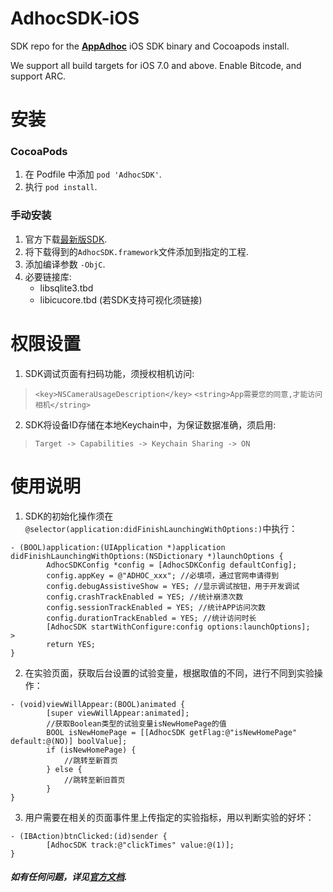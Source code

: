 # AdhocSDK-iOS
SDK repo for the [**AppAdhoc**](https://www.appadhoc.com) iOS SDK binary and Cocoapods install. 

We support all build targets for iOS 7.0 and above. Enable Bitcode, and support ARC.


# 安装
### CocoaPods
1. 在 Podfile 中添加 `pod 'AdhocSDK'`.
2. 执行 `pod install`.

### 手动安装
1. 官方下载[最新版SDK](http://doc.appadhoc.com/sdk/iosSDK.html).
2. 将下载得到的`AdhocSDK.framework`文件添加到指定的工程.
3. 添加编译参数 `-ObjC`.
4. 必要链接库:
   - libsqlite3.tbd
   - libicucore.tbd (若SDK支持可视化须链接)


# 权限设置
1. SDK调试页面有扫码功能，须授权相机访问:
> `<key>NSCameraUsageDescription</key>`
> `<string>App需要您的同意,才能访问相机</string>`

2. SDK将设备ID存储在本地Keychain中，为保证数据准确，须启用:
> `Target -> Capabilities -> Keychain Sharing -> ON`


# 使用说明
1. SDK的初始化操作须在 `@selector(application:didFinishLaunchingWithOptions:)`中执行：
>
```
- (BOOL)application:(UIApplication *)application didFinishLaunchingWithOptions:(NSDictionary *)launchOptions {
    	AdhocSDKConfig *config = [AdhocSDKConfig defaultConfig];
    	config.appKey = @"ADHOC_xxx"; //必填项，通过官网申请得到 
    	config.debugAssistiveShow = YES; //显示调试按钮，用于开发调试
    	config.crashTrackEnabled = YES; //统计崩溃次数
    	config.sessionTrackEnabled = YES; //统计APP访问次数
    	config.durationTrackEnabled = YES; //统计访问时长
    	[AdhocSDK startWithConfigure:config options:launchOptions];
>
    	return YES;
}
```

2. 在实验页面，获取后台设置的试验变量，根据取值的不同，进行不同到实验操作：
>
```
- (void)viewWillAppear:(BOOL)animated {
    	[super viewWillAppear:animated];
    	//获取Boolean类型的试验变量isNewHomePage的值
    	BOOL isNewHomePage = [[AdhocSDK getFlag:@"isNewHomePage" default:@(NO)] boolValue];
    	if (isNewHomePage) {
        	//跳转至新首页
    	} else {
        	//跳转至新旧首页
    	}
}
```

3. 用户需要在相关的页面事件里上传指定的实验指标，用以判断实验的好坏：
>
```
- (IBAction)btnClicked:(id)sender {
    	[AdhocSDK track:@"clickTimes" value:@(1)];
}
```

##### 如有任何问题，详见[官方文档](http://doc.appadhoc.com/sdk/iosSDK.html).


